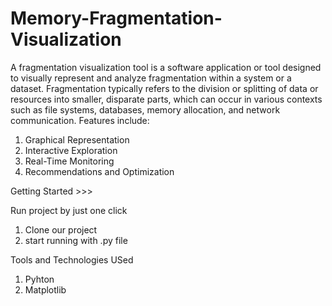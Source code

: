 # Memory-Fragmentation-Visualization
A fragmentation visualization tool is a software application or tool designed to visually represent and analyze fragmentation within a system or a dataset.
Fragmentation typically refers to the division or splitting of data or resources into smaller, disparate parts, which can occur in various contexts such as file systems, databases, memory allocation, and network communication.
Features include:
1. Graphical Representation
2. Interactive Exploration
3. Real-Time Monitoring
4. Recommendations and Optimization


Getting Started >>>

Run project by just one click
1. Clone our project
2. start running with .py file

Tools and Technologies USed

1. Pyhton
2. Matplotlib
